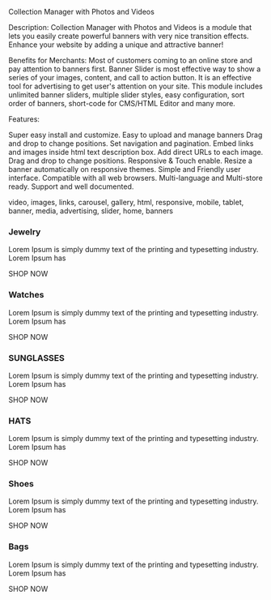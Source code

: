 Collection Manager with Photos and Videos

Description:
Collection Manager with Photos and Videos is a module that lets you easily create powerful banners with very nice transition effects. Enhance your website by adding a unique and attractive banner!

Benefits for Merchants:
Most of customers coming to an online store and pay attention to banners first. Banner Slider is most effective way to show a series of your images, content, and call to action button.
It is an effective tool for advertising to get user's attention on your site.
This module includes unlimited banner sliders, multiple slider styles, easy configuration, sort order of banners, short-code for CMS/HTML Editor and many more.

Features:

Super easy install and customize.
Easy to upload and manage banners
Drag and drop to change positions.
Set navigation and pagination.
Embed links and images inside html text description box.
Add direct URLs to each image.
Drag and drop to change positions.
Responsive & Touch enable.
Resize a banner automatically on responsive themes.
Simple and Friendly user interface.
Compatible with all web browsers.
Multi-language and Multi-store ready.
Support and well documented.

video, images, links, carousel, gallery, html, responsive, mobile, tablet, banner, media, advertising, slider, home, banners

<h3>Jewelry</h3>
<p>Lorem Ipsum is simply dummy text of the printing and typesetting industry. Lorem Ipsum has</p>
<p><span>SHOP NOW</span></p>

<h3>Watches</h3>
<p>Lorem Ipsum is simply dummy text of the printing and typesetting industry. Lorem Ipsum has</p>
<p><span>SHOP NOW</span></p>

<h3>SUNGLASSES</h3>
<p>Lorem Ipsum is simply dummy text of the printing and typesetting industry. Lorem Ipsum has</p>
<p><span>SHOP NOW</span></p>

<h3>HATS</h3>
<p>Lorem Ipsum is simply dummy text of the printing and typesetting industry. Lorem Ipsum has</p>
<p><span>SHOP NOW</span></p>

<h3>Shoes</h3>
<p>Lorem Ipsum is simply dummy text of the printing and typesetting industry. Lorem Ipsum has</p>
<p><span>SHOP NOW</span></p>

<h3>Bags</h3>
<p>Lorem Ipsum is simply dummy text of the printing and typesetting industry. Lorem Ipsum has</p>
<p><span>SHOP NOW</span></p>
